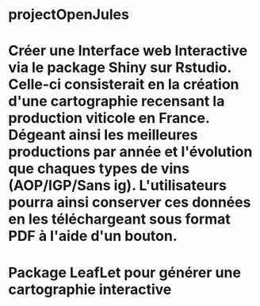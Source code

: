 # projectOpenJules
# Créer une Interface web Interactive via le package Shiny sur Rstudio. Celle-ci consisterait en la création d'une cartographie recensant la production viticole en France. Dégeant ainsi les meilleures productions par année et l'évolution que chaques types de vins (AOP/IGP/Sans ig). L'utilisateurs pourra ainsi conserver ces données en les téléchargeant sous format PDF à l'aide d'un bouton.
# Package LeafLet pour générer une cartographie interactive
